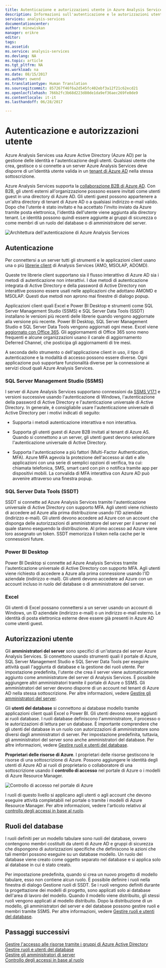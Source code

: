 ```yaml
---
title: Autenticazione e autorizzazioni utente in Azure Analysis Services | Microsoft Docs
description: Informazioni sull'autenticazione e le autorizzazioni utente in Azure Analysis Services.
services: analysis-services
documentationcenter: 
author: minewiskan
manager: erikre
editor: 
tags: 
ms.assetid: 
ms.service: analysis-services
ms.devlang: NA
ms.topic: article
ms.tgt_pltfrm: NA
ms.workload: na
ms.date: 08/15/2017
ms.author: owend
ms.translationtype: Human Translation
ms.sourcegitcommit: 857267f46f6a2d545fc402ebf3a12f21c62ecd21
ms.openlocfilehash: 766b2fc3b68d223d80de1da9ef36aec269fe0de9
ms.contentlocale: it-it
ms.lasthandoff: 06/28/2017

---
```

# <a name="authentication-and-user-permissions"></a>Autenticazione e autorizzazioni utente
Azure Analysis Services usa Azure Active Directory (Azure AD) per la gestione delle identità e l'autenticazione degli utenti. Qualsiasi utente che crea, gestisce o si connette a un server Azure Analysis Services deve disporre di un'identità utente valida in un [tenant di Azure AD](../active-directory/active-directory-administer.md) nella stessa sottoscrizione.

Azure Analysis Services supporta la [collaborazione B2B di Azure AD](../active-directory/active-directory-b2b-what-is-azure-ad-b2b.md). Con B2B, gli utenti esterni all'organizzazione possono essere invitati come utenti guest in una directory di Azure AD. Gli utenti guest possono appartenere a un'altra directory di tenant di Azure AD o a qualsiasi indirizzo e-mail valido. Dopo che l'utente è stato invitato e ha accettato l'invito inviato da Azure tramite posta elettronica, l'identità dell'utente viene aggiunta alla directory tenant. Le identità possono quindi essere aggiunte ai gruppi di sicurezza o come membri di un ruolo del database o di amministratore del server.

![Architettura dell'autenticazione di Azure Analysis Services](./media/analysis-services-manage-users/aas-manage-users-arch.png)

## <a name="authentication"></a>Autenticazione
Per connettersi a un server tutti gli strumenti e le applicazioni client usano una o più [librerie client](analysis-services-data-providers.md) di Analysis Services (AMO, MSOLAP, ADOMD). 

Queste tre librerie client supportano sia il flusso interattivo di Azure AD sia i metodi di autenticazione non interattivi. I due metodi di autenticazione integrata di Active Directory e della password di Active Directory non interattive possono essere usati nelle applicazioni che adottano AMOMD e MSOLAP. Questi due metodi non aprono mai finestre di dialogo popup.

Applicazioni client quali Excel e Power BI Desktop e strumenti come SQL Server Management Studio (SSMS) e SQL Server Data Tools (SSDT) installano le versioni più recenti delle librerie quando vengono aggiornate alla versione più recente. Power BI Desktop, SQL Server Management Studio e SQL Server Data Tools vengono aggiornati ogni mese. Excel viene [aggiornato con Office 365](https://support.office.com/en-us/article/When-do-I-get-the-newest-features-in-Office-2016-for-Office-365-da36192c-58b9-4bc9-8d51-bb6eed468516). Gli aggiornamenti di Office 365 sono meno frequenti e alcune organizzazioni usano il canale di aggiornamento Deferred Channel, che posticipa gli aggiornamenti di tre mesi.

 A seconda dello strumento o dell'applicazione client in uso, il tipo di autenticazione e la modalità di accesso possono essere diverse. Ogni applicazione può supportare funzionalità diverse per la connessione ai servizi cloud quali Azure Analysis Services.


### <a name="sql-server-management-studio-ssms"></a>SQL Server Management Studio (SSMS)
I server di Azure Analysis Services supportano connessioni da [SSMS V17.1](https://docs.microsoft.com/sql/ssms/download-sql-server-management-studio-ssms) e versioni successive usando l'autenticazione di Windows, l'autenticazione della password di Active Directory e l'autenticazione universale di Active Directory. In generale, è consigliabile usare l'autenticazione universale di Active Directory per i motivi indicati di seguito:

*  Supporta i metodi autenticazione interattiva e non interattiva.

*  Supporta gli utenti guest di Azure B2B invitati al tenant di Azure AS. Quando si connettono a un server, gli utenti guest devono selezionare l'autenticazione universale di Active Directory.

*  Supporta l'autenticazione a più fattori (Multi-Factor Authentication, MFA). Azure MFA agevola la protezione dell'accesso ai dati e alle applicazioni con una serie di semplici opzioni di verifica, tra cui: chiamata telefonica, SMS, smart card con pin o notifica tramite app per dispositivi mobili. La convalida di MFA interattiva con Azure AD può avvenire attraverso una finestra popup.

### <a name="sql-server-data-tools-ssdt"></a>SQL Server Data Tools (SSDT)
SSDT si connette ad Azure Analysis Services tramite l'autenticazione universale di Active Directory con supporto MFA. Agli utenti viene richiesto di accedere ad Azure alla prima distribuzione usando l'ID aziendale (indirizzo e-mail). Gli utenti devono accedere ad Azure con un account che disponga delle autorizzazioni di amministratore del server per il server nel quale stanno eseguendo la distribuzione. Al primo accesso ad Azure viene loro assegnato un token. SSDT memorizza il token nella cache per le connessioni future.

### <a name="power-bi-desktop"></a>Power BI Desktop
Power BI Desktop si connette ad Azure Analysis Services tramite l'autenticazione universale di Active Directory con supporto MFA. Agli utenti viene richiesto di accedere a Azure alla prima connessione usando l'ID aziendale (indirizzo e-mail). Gli utenti devono accedere ad Azure con un account incluso in ruolo del database o di amministratore del server.

### <a name="excel"></a>Excel
Gli utenti di Excel possano connettersi a un server usando un account di Windows, un ID aziendale (indirizzo e-mail) o un indirizzo e-mail esterno. Le identità di posta elettronica esterne deve essere già presenti in Azure AD come utenti guest.

## <a name="user-permissions"></a>Autorizzazioni utente

Gli **amministratori del server** sono specifici di un'istanza del server Azure Analysis Services. Si connettono usando strumenti quali il portale di Azure, SQL Server Management Studio e SQL Server Data Tools per eseguire attività quali l'aggiunta di database e la gestione dei ruoli utente. Per impostazione predefinita, l'utente che crea il server viene automaticamente aggiunto come amministratore del server di Analysis Services. È possibile aggiungere altri amministratori tramite il portale di Azure o SSMS. Gli amministratori del server devono disporre di un account nel tenant di Azure AD nella stessa sottoscrizione. Per altre informazioni, vedere [Gestire gli amministratori del server](analysis-services-server-admins.md). 


Gli **utenti del database** si connettono ai database modello tramite applicazioni client quali Excel o Power BI. Gli utenti devono essere aggiunti ai ruoli database. I ruoli database definiscono l'amministratore, il processo o le autorizzazioni di lettura per un database. È importante comprendere che gli utenti del database in un ruolo con autorizzazioni di amministratore sono diversi dagli amministratori di server. Per impostazione predefinita, tuttavia, gli amministratori del server sono anche amministratori del database. Per altre informazioni, vedere [Gestire ruoli e utenti del database](analysis-services-database-users.md).

**Proprietari delle risorse di Azure**. I proprietari delle risorse gestiscono le risorse di una sottoscrizione di Azure. Possono aggiungere le identità degli utenti di Azure AD ai ruoli di proprietario o collaboratore di una sottoscrizione usando il **controllo di accesso** nel portale di Azure o i modelli di Azure Resource Manager. 

![Controllo di accesso nel portale di Azure](./media/analysis-services-manage-users/aas-manage-users-rbac.png)

I ruoli di questo livello si applicano agli utenti o agli account che devono eseguire attività completabili nel portale o tramite i modelli di Azure Resource Manager. Per altre informazioni, vedere l'articolo relativo al [controllo degli accessi in base al ruolo](../active-directory/role-based-access-control-what-is.md). 


## <a name="database-roles"></a>Ruoli del database

 I ruoli definiti per un modello tabulare sono ruoli del database, ovvero contengono membri costituiti da utenti di Azure AD e gruppi di sicurezza che dispongono di autorizzazioni specifiche che definiscono le azioni che tali membri possono eseguire su un database modello. Un ruolo del database viene creato come oggetto separato nel database e si applica solo al database in cui è stato creato.   
  
 Per impostazione predefinita, quando si crea un nuovo progetto di modello tabulare, esso non contiene alcun ruolo. È possibile definire i ruoli nella finestra di dialogo Gestione ruoli di SSDT. Se i ruoli vengono definiti durante la progettazione dei modelli di progetto, sono applicati solo ai database dell'area di lavoro del modello. Quando il modello viene distribuito, gli stessi ruoli vengono applicati al modello distribuito. Dopo la distribuzione di un modello, gli amministratori del server e del database possono gestire ruoli e membri tramite SSMS. Per altre informazioni, vedere [Gestire ruoli e utenti del database](analysis-services-database-users.md).
  


## <a name="next-steps"></a>Passaggi successivi

[Gestire l'accesso alle risorse tramite i gruppi di Azure Active Directory](../active-directory/active-directory-manage-groups.md)   
[Gestire ruoli e utenti del database](analysis-services-database-users.md)  
[Gestire gli amministratori di server](analysis-services-server-admins.md)  
[Controllo degli accessi in base al ruolo](../active-directory/role-based-access-control-what-is.md)  
